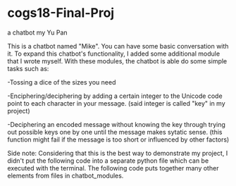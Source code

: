 # cogs18-Final-Proj
a chatbot my Yu Pan

This is a chatbot named "Mike". You can have some basic conversation with it. To expand this chatbot's functionality, I added some additional module that I wrote myself. With these modules, the chatbot is able do some simple tasks such as:

-Tossing a dice of the sizes you need

-Enciphering/deciphering by adding a certain integer to the Unicode code point to each character in your message. (said integer is called "key" in my project)

-Deciphering an encoded message without knowing the key through trying out possible keys one by one until the message makes sytatic sense. (this function might fail if the message is too short or influenced by other factors)

Side note: Considering that this is the best way to demonstrate my project, I didn't put the following code into a separate python file which can be executed with the terminal. The following code puts together many other elements from files in chatbot_modules.

